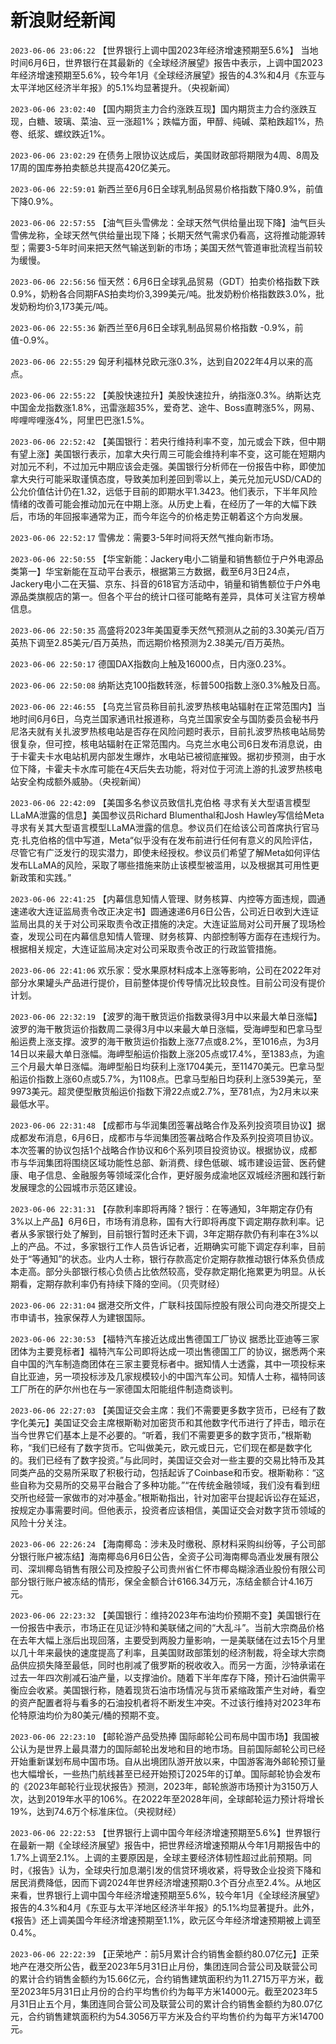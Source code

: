 # 新浪财经新闻
`2023-06-06 23:06:22` 【世界银行上调中国2023年经济增速预期至5.6%】 当地时间6月6日，世界银行在其最新的《全球经济展望》报告中表示，上调中国2023年经济增速预期至5.6%，较今年1月《全球经济展望》报告的4.3%和4月《东亚与太平洋地区经济半年报》的5.1%均显著提升。（央视新闻）

`2023-06-06 23:02:40` 【国内期货主力合约涨跌互现】国内期货主力合约涨跌互现，白糖、玻璃、菜油、豆一涨超1%；跌幅方面，甲醇、纯碱、菜粕跌超1%，热卷、纸浆、螺纹跌近1%。

`2023-06-06 23:02:29` 在债务上限协议达成后，美国财政部将期限为4周、8周及17周的国库券拍卖额总共提高420亿美元。

`2023-06-06 22:59:01` 新西兰至6月6日全球乳制品贸易价格指数下降0.9%，前值下降0.9%。

`2023-06-06 22:57:55` 【油气巨头雪佛龙：全球天然气供给量出现下降】油气巨头雪佛龙称，全球天然气供给量出现下降；长期天然气需求仍看高，这将推动能源转型；需要3-5年时间来把天然气输送到新的市场；美国天然气管道审批流程当前较为缓慢。

`2023-06-06 22:56:56` 恒天然：6月6日全球乳品贸易（GDT）拍卖价格指数下跌0.9%，奶粉各合同期FAS拍卖均价3,399美元/吨。批发奶粉价格指数跌3.0%，批发奶粉均价3,173美元/吨。

`2023-06-06 22:55:36` 新西兰至6月6日全球乳制品贸易价格指数 -0.9%，前值-0.9%。

`2023-06-06 22:55:29` 匈牙利福林兑欧元涨0.3%，达到自2022年4月以来的高点。

`2023-06-06 22:55:22` 【美股快速拉升】美股快速拉升，纳指涨0.3%。纳斯达克中国金龙指数涨1.8%，迅雷涨超35%，爱奇艺、途牛、Boss直聘涨5%，网易、哔哩哔哩涨4%，阿里巴巴涨1.5%。

`2023-06-06 22:52:42` 【美国银行：若央行维持利率不变，加元或会下跌，但中期有望上涨】美国银行表示，加拿大央行周三可能会维持利率不变，这可能在短期内对加元不利，不过加元中期应该会走强。美国银行分析师在一份报告中称，即使加拿大央行可能采取谨慎态度，导致美加利差回到零以上，美元兑加元USD/CAD的公允价值估计仍在1.32，远低于目前的即期水平1.3423。他们表示，下半年风险情绪的改善可能会推动加元在中期上涨。从历史上看，在经历了一年的大幅下跌后，市场的年回报率通常为正，而今年迄今的价格走势正朝着这个方向发展。

`2023-06-06 22:52:17` 雪佛龙：需要3-5年时间将天然气推向新市场。

`2023-06-06 22:50:55` 【华宝新能：Jackery电小二销量和销售额位于户外电源品类第一】华宝新能在互动平台表示，根据第三方数据，截至6月3日24点，Jackery电小二在天猫、京东、抖音的618官方活动中，销量和销售额位于户外电源品类旗舰店的第一。但各个平台的统计口径可能略有差异，具体可关注官方榜单信息。

`2023-06-06 22:50:35` 高盛将2023年美国夏季天然气预测从之前的3.30美元/百万英热下调至2.85美元/百万英热，而远期价格预测为2.38美元/百万英热。

`2023-06-06 22:50:17` 德国DAX指数向上触及16000点，日内涨0.23%。

`2023-06-06 22:50:08` 纳斯达克100指数转涨，标普500指数上涨0.3%触及日高。

`2023-06-06 22:46:55` 【乌克兰官员称目前扎波罗热核电站辐射在正常范围内】当地时间6月6日，乌克兰国家通讯社报道称，乌克兰国家安全与国防委员会秘书丹尼洛夫就有关扎波罗热核电站是否存在风险问题时表示，目前扎波罗热核电站局势很复杂，但可控，核电站辐射在正常范围内。乌克兰水电公司6日发布消息说，由于卡霍夫卡水电站机房内部发生爆炸，水电站已被彻底摧毁。据初步预测，由于水位下降，卡霍夫卡水库可能在4天后失去功能，将对位于河流上游的扎波罗热核电站安全构成额外威胁。（央视新闻）

`2023-06-06 22:42:09`   【美国多名参议员致信扎克伯格 寻求有关大型语言模型LLaMA泄露的信息】美国参议员Richard Blumenthal和Josh Hawley写信给Meta寻求有关其大型语言模型LLaMA泄露的信息。参议员们在给该公司首席执行官马克·扎克伯格的信中写道，Meta“似乎没有在发布前进行任何有意义的风险评估，尽管它有广泛发行的现实潜力，即使未经授权。参议员们希望了解Meta如何评估发布LLaMA的风险，采取了哪些措施来防止该模型被滥用，以及根据其可用性更新政策和实践。”

`2023-06-06 22:41:25` 【内幕信息知情人管理、财务核算、内控等方面违规，圆通速递收大连证监局责令改正决定书】圆通速递6月6日公告，公司近日收到大连证监局出具的关于对公司采取责令改正措施的决定。大连证监局对公司开展了现场检查，发现公司在内幕信息知情人管理、财务核算、内部控制等方面存在违规行为。根据相关规定，大连证监局决定对公司采取责令改正的行政监管措施。

`2023-06-06 22:41:06` 欢乐家：受水果原材料成本上涨等影响，公司在2022年对部分水果罐头产品进行提价，目前整体提价传导情况比较良性。目前公司没有提价计划。

`2023-06-06 22:32:19`   【波罗的海干散货运价指数录得3月中以来最大单日涨幅】波罗的海干散货运价指数周二录得3月中以来最大单日涨幅，受海岬型和巴拿马型船运费上涨支撑。波罗的海干散货运价指数上涨77点或8.2%，至1016点，为3月14日以来最大单日涨幅。海岬型船运价指数上涨205点或17.4%，至1383点，为逾三个月最大单日涨幅。海岬型船日均获利上涨1704美元，至11470美元。巴拿马型船运价指数上涨60点或5.7%，为1108点。巴拿马型船日均获利上涨539美元，至9973美元。超灵便型散货船运价指数下滑22点或2.7%，至781点，为2月末以来最低水平。

`2023-06-06 22:31:48` 【成都市与华润集团签署战略合作及系列投资项目协议】据成都发布消息，6月6日，成都市与华润集团签署战略合作及系列投资项目协议。本次签署的协议包括1个战略合作协议和6个系列项目投资协议。根据协议，成都市与华润集团将围绕区域功能性总部、新消费、绿色低碳、城市建设运营、医药健康、电子信息、金融服务等领域深化合作，更好服务成渝地区双城经济圈和践行新发展理念的公园城市示范区建设。

`2023-06-06 22:31:31` 【存款利率即将再降？银行：在等通知，3年期定存仍有3%以上产品】6月6日，市场有消息称，国有大行即将再度下调定期存款利率。记者从多家银行处了解到，目前银行暂时还未下调，3年定期存款仍有利率在3%以上的产品。不过，多家银行工作人员告诉记者，近期确实可能下调定存利率，目前处于“等通知”的状态。业内人士称，银行存款高定价定期存款推动银行体系负债成本走高。部分头部银行核心负债占比依然较高，受存款定期化拖累更为明显。从长期看，定期存款利率仍有持续下降的空间。（贝壳财经）

`2023-06-06 22:31:04`   据港交所文件，广联科技国际控股有限公司向港交所提交上市申请书，独家保荐人为建银国际。

`2023-06-06 22:30:53`   【福特汽车接近达成出售德国工厂协议 据悉比亚迪等三家团体为主要竞标者】福特汽车公司即将达成一项出售德国工厂的协议，据悉两个来自中国的汽车制造商团体在三家主要竞标者中。据知情人士透露，其中一项投标来自比亚迪，另一项投标涉及几家规模较小的中国汽车公司。知情人士称，福特同该工厂所在的萨尔州也在与一家德国太阳能组件制造商谈判。

`2023-06-06 22:27:03` 【美国证交会主席：我们不需要更多数字货币，已经有了数字化美元】美国证交会主席根斯勒对加密货币和其他数字代币进行了抨击，暗示在当今世界它们基本上是不必要的。“听着，我们不需要更多的数字货币，”根斯勒称，“我们已经有了数字货币。它叫做美元，欧元或日元，它们现在都是数字化的。我们已经有了数字投资。”与此同时，美国证交会对一些主要的交易比特币及其同类产品的交易所采取了积极行动，包括起诉了Coinbase和币安。根斯勒称：“这些自称为交易所的交易平台融合了多种功能。”“在传统金融领域，我们没有看到纽交所也经营一家做市的对冲基金。”根斯勒指出，针对加密平台提起诉讼存在延迟，按规定办事需要时间。但他表示，投资者应该相信，美国证交会对数字货币领域的风险十分关注。

`2023-06-06 22:26:24` 【海南椰岛：涉未及时缴税、原材料采购纠纷等，子公司部分银行账户被冻结】海南椰岛6月6日公告，全资子公司海南椰岛酒业发展有限公司、深圳椰岛销售有限公司及控股子公司贵州省仁怀市椰岛糊涂酒业股份有限公司部分银行账户被冻结的情形，保全金额合计6166.34万元，冻结金额合计4.16万元。

`2023-06-06 22:23:32` 【美国银行：维持2023年布油均价预期不变】美国银行在一份报告中表示，市场正在见证沙特和美联储之间的“大乱斗”。当前大宗商品价格在去年大幅上涨后出现回落，主要受到两股力量影响，一是美联储在过去15个月里以几十年来最快的速度提高了利率，且美国财政部策划的经济制裁，将全球大宗商品供应损失降至最低，同时也削减了俄罗斯的税收收入。而另一方面，沙特承诺在过去一年四次削减石油产量，以支撑油价。随着下半年库存下降，预计石油供需平衡应会收紧。美国银行称，随着现货石油市场情况与货币紧缩政策产生对峙，看空的资产配置者将与看多的石油投机者将不断发生冲突。不过该行维持对2023年布伦特原油均价为80美元/桶的预期不变。

`2023-06-06 22:23:10` 【邮轮游产品受热捧 国际邮轮公司布局中国市场】我国被公认为是世界上最具潜力的国际邮轮出发地和目的地市场。目前国际邮轮公司已经开始重新谋划布局中国市场。自从出境团队游开放以来，中国游客海外邮轮预订量也大幅增长，一些热门航线甚至已经开始预订2025年的订单。国际邮轮协会发布的《2023年邮轮行业现状报告》预测，2023年，邮轮旅游市场预计为3150万人次，达到2019年水平的106%。在2022年至2028年间，全球邮轮运力预计将增长19%，达到74.6万个标准床位。（央视财经）

`2023-06-06 22:22:53`   【世界银行上调中国今年经济增速预期至5.6%】世界银行在最新一期《全球经济展望》报告中，把世界经济增速预期从今年1月期报告中的1.7%上调至2.1%。上调的主要原因是，全球主要经济体韧性超过此前预期。同时，《报告》认为，全球央行加息潮引发的信贷环境收紧，将导致企业投资下降和居民消费降低，因而下调2024年世界经济增速预期0.3个百分点至2.4%。从地区来看，世界银行上调中国今年经济增速预期至5.6%，较今年1月《全球经济展望》报告的4.3%和4月《东亚与太平洋地区经济半年报》的5.1%均显著提升。此外，《报告》还上调美国今年经济增速预期至1.1%，欧元区今年经济增速预期被上调至0.4%。

`2023-06-06 22:22:39`   【正荣地产：前5月累计合约销售金额约80.07亿元】正荣地产在港交所公告，截至2023年5月31日止月份，集团连同合营公司及联营公司的累计合约销售金额约为15.66亿元，合约销售建筑面积约为11.2715万平方米，截至2023年5月31日止月份的合约平均售价约为每平方米14000元。截至2023年5月31日止五个月，集团连同合营公司及联营公司的累计合约销售金额约为80.07亿元，合约销售建筑面积约为54.3056万平方米及合约平均售价约为每平方米14700元。

